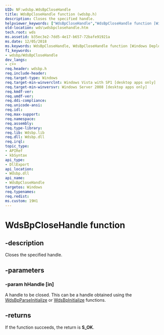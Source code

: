 ```yaml
---
UID: NF:wdsbp.WdsBpCloseHandle
title: WdsBpCloseHandle function (wdsbp.h)
description: Closes the specified handle.helpviewer_keywords: ["WdsBpCloseHandle","WdsBpCloseHandle function [Windows Deployment Services]","wds.wdsbpclosehandle","wdsbp/WdsBpCloseHandle"]
old-location: wds\wdsbpclosehandle.htm
tech.root: wds
ms.assetid: b35ec3e2-7dd5-4e17-b657-72bafe91921a
ms.date: 12/05/2018
ms.keywords: WdsBpCloseHandle, WdsBpCloseHandle function [Windows Deployment Services], wds.wdsbpclosehandle, wdsbp/WdsBpCloseHandle
f1_keywords:
- wdsbp/WdsBpCloseHandle
dev_langs:
- c++
req.header: wdsbp.h
req.include-header: 
req.target-type: Windows
req.target-min-winverclnt: Windows Vista with SP1 [desktop apps only]
req.target-min-winversvr: Windows Server 2008 [desktop apps only]
req.kmdf-ver: 
req.umdf-ver: 
req.ddi-compliance: 
req.unicode-ansi: 
req.idl: 
req.max-support: 
req.namespace: 
req.assembly: 
req.type-library: 
req.lib: Wdsbp.lib
req.dll: Wdsbp.dll
req.irql: 
topic_type:
- APIRef
- kbSyntax
api_type:
- DllExport
api_location:
- Wdsbp.dll
api_name:
- WdsBpCloseHandle
targetos: Windows
req.typenames: 
req.redist: 
ms.custom: 19H1
---
```


# WdsBpCloseHandle function


## -description


Closes the specified handle.


## -parameters




### -param hHandle [in]

A handle to be closed. This can be a handle obtained using the <a href="https://docs.microsoft.com/windows/desktop/api/wdsbp/nf-wdsbp-wdsbpparseinitialize">WdsBpParseInitialize</a> or <a href="https://docs.microsoft.com/windows/desktop/api/wdsbp/nf-wdsbp-wdsbpinitialize">WdsBpInitialize</a> functions.


## -returns



If the function succeeds, the return is <b>S_OK</b>.



